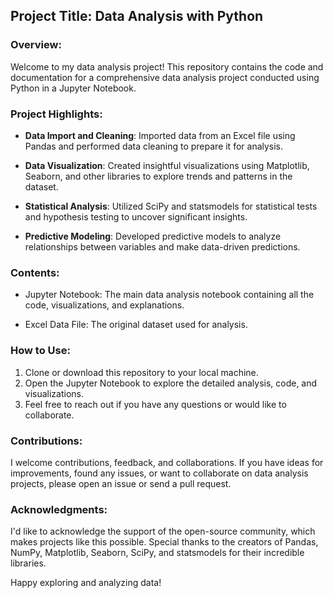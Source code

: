 ## Project Title: Data Analysis with Python

### Overview:
Welcome to my data analysis project! This repository contains the code and documentation for a comprehensive data analysis project conducted using Python in a Jupyter Notebook. 

### Project Highlights:
- **Data Import and Cleaning**: Imported data from an Excel file using Pandas and performed data cleaning to prepare it for analysis.
  
- **Data Visualization**: Created insightful visualizations using Matplotlib, Seaborn, and other libraries to explore trends and patterns in the dataset.

- **Statistical Analysis**: Utilized SciPy and statsmodels for statistical tests and hypothesis testing to uncover significant insights.

- **Predictive Modeling**: Developed predictive models to analyze relationships between variables and make data-driven predictions.

### Contents:
- Jupyter Notebook: The main data analysis notebook containing all the code, visualizations, and explanations.

- Excel Data File: The original dataset used for analysis.

### How to Use:
1. Clone or download this repository to your local machine.
2. Open the Jupyter Notebook to explore the detailed analysis, code, and visualizations.
3. Feel free to reach out if you have any questions or would like to collaborate.

### Contributions:
I welcome contributions, feedback, and collaborations. If you have ideas for improvements, found any issues, or want to collaborate on data analysis projects, please open an issue or send a pull request.

### Acknowledgments:
I'd like to acknowledge the support of the open-source community, which makes projects like this possible. Special thanks to the creators of Pandas, NumPy, Matplotlib, Seaborn, SciPy, and statsmodels for their incredible libraries.

Happy exploring and analyzing data!
